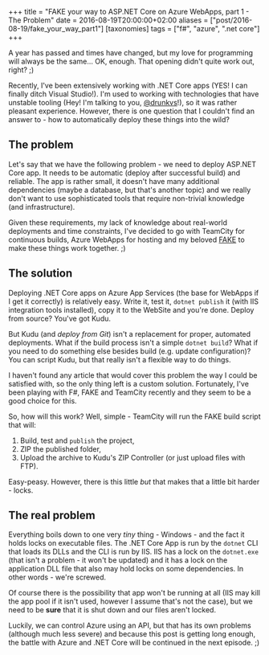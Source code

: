 +++
title = "FAKE your way to ASP.NET Core on Azure WebApps, part 1 - The Problem"
date = 2016-08-19T20:00:00+02:00
aliases = ["post/2016-08-19/fake_your_way_part1"]
[taxonomies]
tags = ["f#", "azure", ".net core"]
+++

A year has passed and times have changed, but my love for programming will always be the same... OK, enough. That opening didn't quite work out, right? ;)

Recently, I've been extensively working with .NET Core apps (YES! I can finally ditch Visual Studio!). I'm used to working with technologies that have unstable tooling (Hey! I'm talking to you, [\@drunkvs]!), so it was rather pleasant experience. However, there is one question that I couldn't find an answer to - how to automatically deploy these things into the wild?

<!-- more -->

## The problem

Let's say that we have the following problem - we need to deploy ASP.NET Core app. It needs to be automatic (deploy after successful build) and reliable. The app is rather small, it doesn't have many additional dependencies (maybe a database, but that's another topic) and we really don't want to use sophisticated tools that require non-trivial knowledge (and infrastructure).

Given these requirements, my lack of knowledge about real-world deployments and time constraints, I've decided to go with TeamCity for continuous builds, Azure WebApps for hosting and my beloved [FAKE] to make these things work together. ;)

## The solution

Deploying .NET Core apps on Azure App Services (the base for WebApps if I get it correctly) is relatively easy. Write it, test it, `dotnet publish` it (with IIS integration tools installed), copy it to the WebSite and you're done. Deploy from source? You've got Kudu.

But Kudu (and *deploy from Git*) isn't a replacement for proper, automated deployments. What if the build process isn't a simple `dotnet build`? What if you need to do something else besides build (e.g. update configuration)? You can script Kudu, but that really isn't a flexible way to do things.

I haven't found any article that would cover this problem the way I could be satisfied with, so the only thing left is a custom solution. Fortunately, I've been playing with F#, FAKE and TeamCity recently and they seem to be a good choice for this.

So, how will this work? Well, simple - TeamCity will run the FAKE build script that will:

 1. Build, test and `publish` the project,
 2. ZIP the published folder,
 3. Upload the archive to Kudu's ZIP Controller (or just upload files with FTP).

Easy-peasy. However, there is this little *but* that makes that a little bit harder - locks.

## The real problem

Everything boils down to one very *tiny* thing - Windows - and the fact it holds locks on executable files. The .NET Core App is run by the `dotnet` CLI that loads its DLLs and the CLI is run by IIS. IIS has a lock on the `dotnet.exe` (that isn't a problem - it won't be updated) and it has a lock on the application DLL file that also may hold locks on some dependencies. In other words - we're screwed.

Of course there is the possibility that app won't be running at all (IIS may kill the app pool if it isn't used, however I assume that's not the case), but we need to be **sure** that it is shut down and our files aren't locked.

Luckily, we can control Azure using an API, but that has its own problems (although much less severe) and because this post is getting long enough, the battle with Azure and .NET Core will be continued in the next episode. ;)

[\@drunkvs]: https://twitter.com/drunkvs
[FAKE]: https://fake.build/
